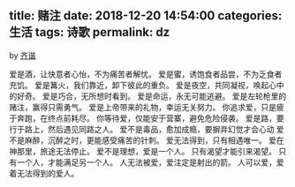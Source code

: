 title: 赌注
date: 2018-12-20 14:54:00
categories: 生活
tags: 诗歌
permalink: dz
---
by [齐谐](http://caute.net/about/)

爱是酒，让快意者心怡，不为痛苦者解忧。
爱是蜜，诱饱食者品尝，不为乏食者充饥。
爱是篝火，我们靠近，卸下彼此的重负。
爱是夜空，共同凝视，唤起心中的好奇。
爱是巧合，无所想时看到。
爱是命运，永无可能逃避。
爱是左轮枪里的赌注，赢得只需勇气。
爱是上帝带来的礼物，幸运无关努力。
你追求爱，只是疲于奔跑，在终点前耗尽。
你等待爱，仅能安于营寨，避免危险侵袭。
爱是路，要行于路上，然后遇见同路之人。
爱不是毒品，愈加成瘾，要摒弃幻觉才会心动
爱不是麻醉，沉醉之时，更能感受痛苦的针刺。
爱无法得到，只有相遇唯一。
爱在神那里，旅途无法停止。
爱不是理想，爱是一个人。
只有渴望才能引来渴望。
只有一个人，才能满足另一个人。
人无法被爱，爱注定是射出的箭。
人可以爱，爱着无法得到的爱人。